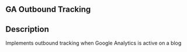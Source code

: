 ## GA Outbound Tracking

## Description
Implements outbound tracking when Google Analytics is active on a blog

